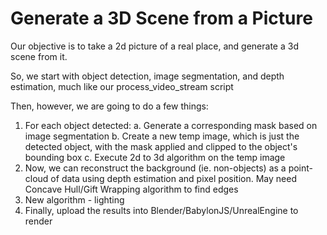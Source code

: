 # Generate a 3D Scene from a Picture

Our objective is to take a 2d picture of a real place, and generate a 3d scene from it.

So, we start with object detection, image segmentation, and depth estimation, much like our process_video_stream script

Then, however, we are going to do a few things:

1. For each object detected:
    a. Generate a corresponding mask based on image segmentation
    b. Create a new temp image, which is just the detected object, with the mask applied and clipped to the object's bounding box
    c. Execute 2d to 3d algorithm on the temp image
2. Now, we can reconstruct the background (ie. non-objects) as a point-cloud of data using depth estimation and pixel position.  May need Concave Hull/Gift Wrapping algorithm to find edges
3. New algorithm - lighting
4. Finally, upload the results into Blender/BabylonJS/UnrealEngine to render